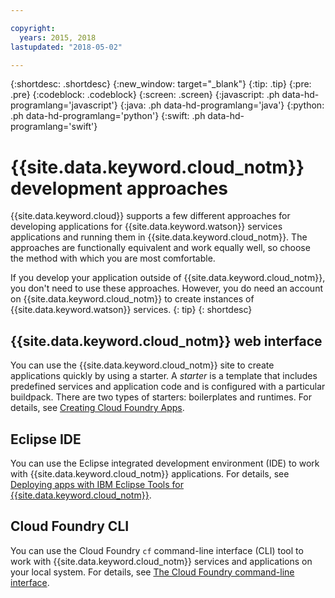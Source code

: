 ```yaml
---

copyright:
  years: 2015, 2018
lastupdated: "2018-05-02"

---
```


{:shortdesc: .shortdesc}
{:new_window: target="_blank"}
{:tip: .tip}
{:pre: .pre}
{:codeblock: .codeblock}
{:screen: .screen}
{:javascript: .ph data-hd-programlang='javascript'}
{:java: .ph data-hd-programlang='java'}
{:python: .ph data-hd-programlang='python'}
{:swift: .ph data-hd-programlang='swift'}

# {{site.data.keyword.cloud_notm}} development approaches

{{site.data.keyword.cloud}} supports a few different approaches for developing applications for {{site.data.keyword.watson}} services applications and running them in {{site.data.keyword.cloud_notm}}. The approaches are functionally equivalent and work equally well, so choose the method with which you are most comfortable.

If you develop your application outside of {{site.data.keyword.cloud_notm}}, you don't need to use these approaches. However, you do need an account on {{site.data.keyword.cloud_notm}} to create instances of {{site.data.keyword.watson}} services.
{: tip}
{: shortdesc}

## {{site.data.keyword.cloud_notm}} web interface

You can use the {{site.data.keyword.cloud_notm}} site to create applications quickly by using a starter.  A *starter* is a template that includes predefined services and application code and is configured with a particular buildpack. There are two types of starters: boilerplates and runtimes. For details, see [Creating Cloud Foundry Apps](/docs/cfapps/index.html).

## Eclipse IDE

You can use the Eclipse integrated development environment (IDE) to work with {{site.data.keyword.cloud_notm}} applications. For details, see [Deploying apps with IBM Eclipse Tools for {{site.data.keyword.cloud_notm}}](/docs/manageapps/eclipsetools/eclipsetools.html).

## Cloud Foundry CLI

You can use the Cloud Foundry `cf` command-line interface (CLI) tool to work with {{site.data.keyword.cloud_notm}} services and applications on your local system. For details, see [The Cloud Foundry command-line interface](/docs/services/watson/getting-started-cf.html).

